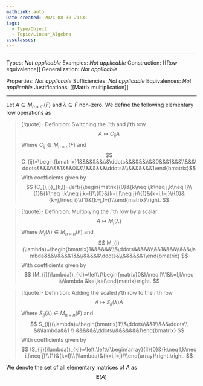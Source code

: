 ```yaml
---
mathLink: auto
Date created: 2024-08-30 21:31
tags:
  - Type/Object
  - Topic/Linear_Algebra
cssclasses:
---
```


---  

Types: _Not applicable_
Examples: _Not applicable_
Construction: [[Row equivalence]]
Generalization: _Not applicable_

Properties: _Not applicable_
Sufficiencies: _Not applicable_
Equivalences: _Not applicable_
Justifications: [[Matrix multiplication]]

---

Let $A\in M_{n\times m}(F)$ and $\lambda \in F$ non-zero. We define the following elementary row operations as 

>[!quote]- Definition: Switching the $i$'th and $j$'th row 
>$$A\mapsto C_{ij}A$$ Where $C_{ij}\in M_{n\times n}(F)$ and $$ C_{ij}=\begin{bmatrix}1&&&&&&&\\&\ddots&&&&&&\\&&0&&&1&&&\\&&&\ddots&&&&\\&&1&&&0&&\\&&&&&&\ddots&\\&&&&&&&1\end{bmatrix}$$With coefficients given by $$ (C_{i,j})_{k,l}=\left\{\begin{matrix}{0}&{k\neq i,k\neq j,k\neq l}\\{1}&{k\neq i,k\neq j,k=l}\\{0}&{k=i,l\neq j}\\{1}&{k=i,l=j}\\{0}&{k=j,l\neq i}\\{1}&{k=j,l=i}\\\end{matrix}\right. $$

>[!quote]- Definition: Multiplying the $i$'th row by a scalar
>$$ A\mapsto M_{i}(\lambda) $$Where $M_{i}(\lambda)\in M_{n\times n}(F)$ and $$ M_{i}(\lambda)=\begin{bmatrix}1&&&&&&\\&\ddots&&&&&\\&&1&&&&\\&&&\lambda&&&\\&&&&1&&\\&&&&&\ddots&\\&&&&&&1\end{bmatrix} $$With coefficients given by $$ (M_{i}(\lambda))_{kl}=\left\{\begin{matrix}0&k\neq l\\1&k=l,k\neq i\\\lambda &k=l,k=i\end{matrix}\right. $$

>[!quote]- Definition: Adding the scaled $j$'th row to the $i$'th row
>$$ A\mapsto S_{ij}(\lambda)A $$
Where $S_{ij}(\lambda)\in M_{n\times n}(F)$ and $$ S_{ij}(\lambda)=\begin{bmatrix}1\\&\ddots\\&&1\\&&&\ddots\\ &&\lambda&&1  \\ &&&&&&\ddots\\&&&&&&&1\end{bmatrix} $$With coefficients given by $$ (S_{ij}(\lambda))_{kl}=\left.\left\{\begin{array}{ll}{0}&{k\neq l,k\neq i,l\neq j}\\{1}&{k=l}\\{\lambda}&{k=i,l=j}\\\end{array}\right.\right. $$

We denote the set of all elementary matrices of $A$ as
$$ \mathbf{E}(A) $$
